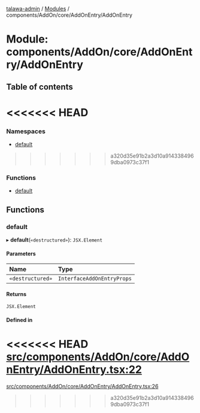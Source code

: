 [talawa-admin](../README.md) / [Modules](../modules.md) / components/AddOn/core/AddOnEntry/AddOnEntry

# Module: components/AddOn/core/AddOnEntry/AddOnEntry

## Table of contents

<<<<<<< HEAD
=======
### Namespaces

- [default](components_AddOn_core_AddOnEntry_AddOnEntry.default.md)

>>>>>>> a320d35e91b2a3d10a9143384969dba0973c37f1
### Functions

- [default](components_AddOn_core_AddOnEntry_AddOnEntry.md#default)

## Functions

### default

▸ **default**(`«destructured»`): `JSX.Element`

#### Parameters

| Name | Type |
| :------ | :------ |
| `«destructured»` | `InterfaceAddOnEntryProps` |

#### Returns

`JSX.Element`

#### Defined in

<<<<<<< HEAD
[src/components/AddOn/core/AddOnEntry/AddOnEntry.tsx:22](https://github.com/PalisadoesFoundation/talawa-admin/blob/12d9229/src/components/AddOn/core/AddOnEntry/AddOnEntry.tsx#L22)
=======
[src/components/AddOn/core/AddOnEntry/AddOnEntry.tsx:26](https://github.com/PalisadoesFoundation/talawa-admin/blob/b619a0d/src/components/AddOn/core/AddOnEntry/AddOnEntry.tsx#L26)
>>>>>>> a320d35e91b2a3d10a9143384969dba0973c37f1
